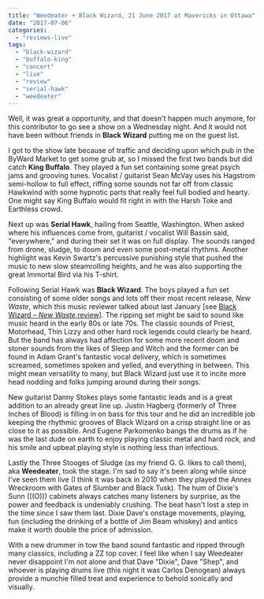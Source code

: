 ```yaml
---
title: "Weedeater + Black Wizard, 21 June 2017 at Mavericks in Ottawa"
date: "2017-07-06"
categories: 
  - "reviews-live"
tags: 
  - "black-wizard"
  - "buffalo-king"
  - "concert"
  - "live"
  - "review"
  - "serial-hawk"
  - "weedeater"
---
```


Well, it was great a opportunity, and that doesn't happen much anymore, for this contributor to go see a show on a Wednesday night. And it would not have been without friends in **Black Wizard** putting me on the guest list.

I got to the show late because of traffic and deciding upon which pub in the ByWard Market to get some grub at, so I missed the first two bands but did catch **King Buffalo**. They played a fun set containing some great psych jams and grooving tunes. Vocalist / guitarist Sean McVay uses his Hagstrom semi-hollow to full effect, riffing some sounds not far off from classic Hawkwind with some hypnotic parts that really feel full bodied and hearty. One might say King Buffalo would fit right in with the Harsh Toke and Earthless crowd.

Next up was **Serial Hawk**, hailing from Seattle, Washington. When asked where his influences come from, guitarist / vocalist Will Bassin said, "everywhere," and during their set it was on full display. The sounds ranged from drone, sludge, to doom and even some post-metal rhythms. Another highlight was Kevin Swartz's percussive punishing style that pushed the music to new slow steamrolling heights, and he was also supporting the great Immortal Bird via his T-shirt.

Following Serial Hawk was **Black Wizard**. The boys played a fun set consisting of some older songs and lots off their most recent release, _New Waste_, which this music reviewer talked about last January \[see [Black Wizard – _New Waste_ review](https://hellbound.ca/2015/12/black-wizard-new-waste/)\]. The ripping set might be said to sound like music heard in the early 80s or late 70s. The classic sounds of Priest, Motorhead, Thin Lizzy and other hard rock legends could clearly be heard. But the band has always had affection for some more recent doom and stoner sounds from the likes of Sleep and Witch and the former can be found in Adam Grant's fantastic vocal delivery, which is sometimes screamed, sometimes spoken and yelled, and everything in between. This might mean versatility to many, but Black Wizard just use it to incite more head nodding and folks jumping around during their songs.

New guitarist Danny Stokes plays some fantastic leads and is a great addition to an already great line up. Justin Hagberg (formerly of Three Inches of Blood) is filling in on bass for this tour and he did an incredible job keeping the rhythmic grooves of Black Wizard on a crisp straight line or as close to it as possible. And Eugene Parkomenko bangs the drums as if he was the last dude on earth to enjoy playing classic metal and hard rock, and his smile and upbeat playing style is nothing less than infectious.

Lastly the Three Stooges of Sludge (as my friend G. G. likes to call them), aka **Weedeater**, took the stage. I'm sad to say it's been along while since I've seen them live (I think it was back in 2010 when they played the Annex Wreckroom with Gates of Slumber and Black Tusk). The hum of Dixie's Sunn (((O))) cabinets always catches many listeners by surprise, as the power and feedback is undeniably crushing. The beat hasn't lost a step in the time since I saw them last. Dixie Dave's onstage movements, playing, fun (including the drinking of a bottle of Jim Beam whiskey) and antics make it worth double the price of admission.

With a new drummer in tow the band sound fantastic and ripped through many classics, including a ZZ top cover. I feel like when I say Weedeater never disappoint I'm not alone and that Dave "Dixie", Dave "Shep", and whoever is playing drums live (this night it was Carlos Denogean) always provide a munchie filled treat and experience to behold sonically and visually.
